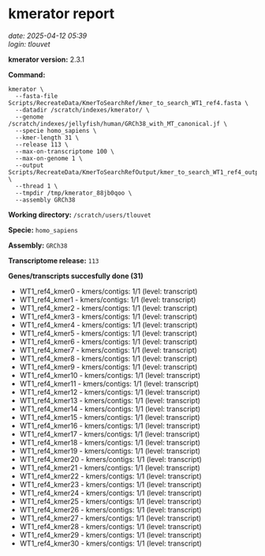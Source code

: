# kmerator report
*date: 2025-04-12 05:39*  
*login: tlouvet*

**kmerator version:** 2.3.1

**Command:**

```
kmerator \
  --fasta-file Scripts/RecreateData/KmerToSearchRef/kmer_to_search_WT1_ref4.fasta \
  --datadir /scratch/indexes/kmerator/ \
  --genome /scratch/indexes/jellyfish/human/GRCh38_with_MT_canonical.jf \
  --specie homo_sapiens \
  --kmer-length 31 \
  --release 113 \
  --max-on-transcriptome 100 \
  --max-on-genome 1 \
  --output Scripts/RecreateData/KmerToSearchRefOutput/kmer_to_search_WT1_ref4_output \
  --thread 1 \
  --tmpdir /tmp/kmerator_88jb0qoo \
  --assembly GRCh38
```

**Working directory:** `/scratch/users/tlouvet`

**Specie:** `homo_sapiens`

**Assembly:** `GRCh38`

**Transcriptome release:** `113`

**Genes/transcripts succesfully done (31)**

- WT1_ref4_kmer0 - kmers/contigs: 1/1 (level: transcript)
- WT1_ref4_kmer1 - kmers/contigs: 1/1 (level: transcript)
- WT1_ref4_kmer2 - kmers/contigs: 1/1 (level: transcript)
- WT1_ref4_kmer3 - kmers/contigs: 1/1 (level: transcript)
- WT1_ref4_kmer4 - kmers/contigs: 1/1 (level: transcript)
- WT1_ref4_kmer5 - kmers/contigs: 1/1 (level: transcript)
- WT1_ref4_kmer6 - kmers/contigs: 1/1 (level: transcript)
- WT1_ref4_kmer7 - kmers/contigs: 1/1 (level: transcript)
- WT1_ref4_kmer8 - kmers/contigs: 1/1 (level: transcript)
- WT1_ref4_kmer9 - kmers/contigs: 1/1 (level: transcript)
- WT1_ref4_kmer10 - kmers/contigs: 1/1 (level: transcript)
- WT1_ref4_kmer11 - kmers/contigs: 1/1 (level: transcript)
- WT1_ref4_kmer12 - kmers/contigs: 1/1 (level: transcript)
- WT1_ref4_kmer13 - kmers/contigs: 1/1 (level: transcript)
- WT1_ref4_kmer14 - kmers/contigs: 1/1 (level: transcript)
- WT1_ref4_kmer15 - kmers/contigs: 1/1 (level: transcript)
- WT1_ref4_kmer16 - kmers/contigs: 1/1 (level: transcript)
- WT1_ref4_kmer17 - kmers/contigs: 1/1 (level: transcript)
- WT1_ref4_kmer18 - kmers/contigs: 1/1 (level: transcript)
- WT1_ref4_kmer19 - kmers/contigs: 1/1 (level: transcript)
- WT1_ref4_kmer20 - kmers/contigs: 1/1 (level: transcript)
- WT1_ref4_kmer21 - kmers/contigs: 1/1 (level: transcript)
- WT1_ref4_kmer22 - kmers/contigs: 1/1 (level: transcript)
- WT1_ref4_kmer23 - kmers/contigs: 1/1 (level: transcript)
- WT1_ref4_kmer24 - kmers/contigs: 1/1 (level: transcript)
- WT1_ref4_kmer25 - kmers/contigs: 1/1 (level: transcript)
- WT1_ref4_kmer26 - kmers/contigs: 1/1 (level: transcript)
- WT1_ref4_kmer27 - kmers/contigs: 1/1 (level: transcript)
- WT1_ref4_kmer28 - kmers/contigs: 1/1 (level: transcript)
- WT1_ref4_kmer29 - kmers/contigs: 1/1 (level: transcript)
- WT1_ref4_kmer30 - kmers/contigs: 1/1 (level: transcript)
